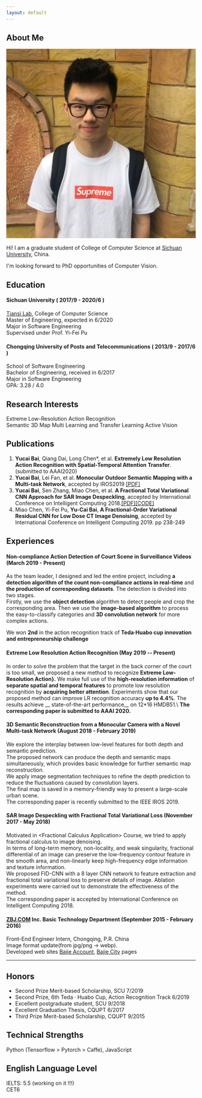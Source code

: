 ```yaml
---
layout: default
---
```


## About Me

<img class="profile-picture" src="portrait.jpg">

Hi! I am a graduate student of College of Computer Science at [Sichuan University](http://en.scu.edu.cn), China.

I'm looking forward to PhD opportunities of Computer Vision.

## Education
#### Sichuan University ( 2017/9 - 2020/6 )
[Tiansi Lab](http://tiansilab.org/en/index.jsp), College of  Computer Science  
Master of Engineering, expected in 6/2020   
Major in Software Engineering  
Supervised under Prof. Yi-Fei Pu   

#### Chongqing University of Posts and Telecommunications ( 2013/9 - 2017/6 )
School of Software Engineering  
Bachelor of Engineering, received in 6/2017    
Major in Software Engineering    
GPA: 3.28 / 4.0  

## Research Interests
Extreme Low-Resolution Action Recognition   
Semantic 3D Map
Multi Learning and Transfer Learning 
Active Vision

## Publications
1. __Yucai Bai__, Qiang Dai, Long Chen*, et al. __Extremely Low Resolution Action Recognition with Spatial-Temporal Attention Transfer__.(submitted to AAAI2020)
2. __Yucai Bai__, Lei Fan, et al. __Monocular Outdoor Semantic Mapping with a Multi-task Network__, accepted by IROS2019 [\[PDF\]](https://arxiv.org/abs/1901.05807)
3. __Yucai Bai__, Sen Zhang, Miao Chen, et al. __A Fractional Total Variational CNN Approach for SAR Image Despeckling__, accepted by International Conference on Intelligent Computing 2018.[\[PDF\]](https://link.springer.com/chapter/10.1007/978-3-319-95957-3_46)[\[CODE\]](https://github.com/RaymondByc/FID-CNN)
4. Miao Chen, Yi-Fei Pu, __Yu-Cai Bai__, __A Fractional-Order Variational Residual CNN for Low Dose CT Image Denoising__, accepted by International Conference on Intelligent Computing 2019. pp 238-249

## Experiences

#### Non-compliance Action Detection of Court Scene in Surveillance Videos  (March 2019 - Present)
As the team leader, I designed and led the entire project,  including  __a detection algorithm of the count non-compliance actions in real-time__ and __the production of corresponding datasets__.
The detection is divided into two stages.  
Firstly, we use the __object detection__ algorithm to detect people and crop the corresponding area. 
Then we use the __image-based algorithm__ to process the easy-to-classify categories and __3D convolution network__ for more complex actions.

We won __2nd__ in the action recognition track of __Teda·Huabo cup innovation and entrepreneurship challenge__

#### Extreme Low Resolution Action Recognition (May 2019 -- Present)

In order to solve the problem that the target in the back corner of the court is too small, we proposed a new method to recognize __Extreme Low-Resolution Action}.__
We make full use of the __high-resolution information__ of __separate spatial and temporal features__ to promote low resolution recognition by __acquiring better attention__.
Experiments show that our proposed method can improve LR recognition accuracy __up to 4.4\%__. The results achieve __ state-of-the-art performance__ on 12*16 HMDB51.\\
__The corresponding paper is submitted to AAAI 2020.__

#### 3D Semantic Reconstruction from a Monocular Camera with a Novel Multi-task Network (August 2018 - February 2019)
We explore the interplay between low-level features for both depth and semantic prediction.  
The proposed network can produce the depth and semantic maps simultaneously, which provides basic knowledge for further semantic map reconstruction.    
We apply image segmentation techniques to refine the depth prediction to reduce the fluctuations caused by convolution layers.   
The final map is saved in a memory-friendly way to present a large-scale urban scene.  
The corresponding paper is recently submitted to the IEEE IROS 2019.   

#### SAR Image Despeckling with Fractional Total Variational Loss (November 2017 - May 2018)
Motivated in \<Fractional Calculus Application\> Course, we tried to apply fractional calculus to image denoising.   
In terms of long-term memory, non-locality, and weak singularity, fractional differential of an image can preserve the low-frequency contour feature in the smooth area, 
and non-linearly keep high-frequency edge information and texture information.   
We proposed FID-CNN with a 8 layer CNN network to feature extraction and fractional total variational loss to preserve details of image. 
Ablation experiments were carried out to demonstrate the effectiveness of the method.   
The corresponding paper is accepted by International Conference on Intelligent Computing 2018.    

#### [ZBJ.COM](https://zbj.com) Inc.  Basic Technology Department (September 2015 - February 2016)
Front-End Engineer Intern, Chongqing, P.R. China   
Image format update(from jpg/png -> webp).      
Developed web sites [Bajie Account](cs.zbj.com), [Bajie City](city.zbj.com) pages     

---

## Honors
- Second Prize Merit-based Scholarship, SCU 7/2019
- Second Prize, 6th Teda · Huabo Cup, Action Recognition Track 6/2019 
- Excellent postgraduate student, SCU 9/2018 
- Excellent Graduation Thesis, CQUPT 6/2017
- Third Prize Merit-based Scholarship, CQUPT 9/2015 


## Technical Strengths

Python (Tensorflow > Pytorch > Caffe), JavaScript

## English Language Level

IELTS: 5.5 (working on it !!!)     
CET6